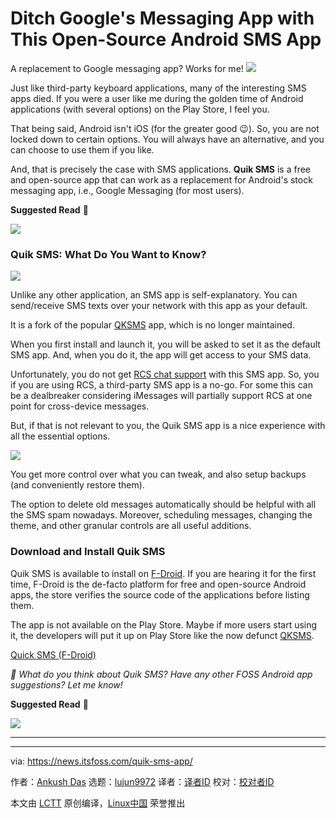 [#]: subject: "Ditch Google's Messaging App with This Open-Source Android SMS App"
[#]: via: "https://news.itsfoss.com/quik-sms-app/"
[#]: author: "Ankush Das https://news.itsfoss.com/author/ankush/"
[#]: collector: "lujun9972/lctt-scripts-1705972010"
[#]: translator: " "
[#]: reviewer: " "
[#]: publisher: " "
[#]: url: " "

Ditch Google's Messaging App with This Open-Source Android SMS App
======
A replacement to Google messaging app? Works for me!
[![][1]][2]

Just like third-party keyboard applications, many of the interesting SMS apps died. If you were a user like me during the golden time of Android applications (with several options) on the Play Store, I feel you.

That being said, Android isn't iOS (for the greater good 😉). So, you are not locked down to certain options. You will always have an alternative, and you can choose to use them if you like.

And, that is precisely the case with SMS applications. **Quik SMS** is a free and open-source app that can work as a replacement for Android's stock messaging app, i.e., Google Messaging (for most users).

**Suggested Read** 📖

![][3]

### Quik SMS: What Do You Want to Know?

![][4]

Unlike any other application, an SMS app is self-explanatory. You can send/receive SMS texts over your network with this app as your default.

It is a fork of the popular [QKSMS][5] app, which is no longer maintained.

When you first install and launch it, you will be asked to set it as the default SMS app. And, when you do it, the app will get access to your SMS data.

Unfortunately, you do not get [RCS chat support][6] with this SMS app. So, you if you are using RCS, a third-party SMS app is a no-go. For some this can be a dealbreaker considering iMessages will partially support RCS at one point for cross-device messages.

But, if that is not relevant to you, the Quik SMS app is a nice experience with all the essential options.

![][7]

You get more control over what you can tweak, and also setup backups (and conveniently restore them).

The option to delete old messages automatically should be helpful with all the SMS spam nowadays. Moreover, scheduling messages, changing the theme, and other granular controls are all useful additions.

### Download and Install Quik SMS

Quik SMS is available to install on [F-Droid][8]. If you are hearing it for the first time, F-Droid is the de-facto platform for free and open-source Android apps, the store verifies the source code of the applications before listing them.

The app is not available on the Play Store. Maybe if more users start using it, the developers will put it up on Play Store like the now defunct [QKSMS][9].

[Quick SMS (F-Droid)][10]

_💬 What do you think about Quik SMS? Have any other FOSS Android app suggestions? Let me know!_

**Suggested Read** 📖

![][3]

* * *

--------------------------------------------------------------------------------

via: https://news.itsfoss.com/quik-sms-app/

作者：[Ankush Das][a]
选题：[lujun9972][b]
译者：[译者ID](https://github.com/译者ID)
校对：[校对者ID](https://github.com/校对者ID)

本文由 [LCTT](https://github.com/LCTT/TranslateProject) 原创编译，[Linux中国](https://linux.cn/) 荣誉推出

[a]: https://news.itsfoss.com/author/ankush/
[b]: https://github.com/lujun9972
[1]: https://news.itsfoss.com/assets/images/pikapods.jpg
[2]: https://www.pikapods.com/?utm_campaign=banner-2024-05&utm_source=itsfoss
[3]: https://news.itsfoss.com/content/images/size/w256h256/2022/08/android-chrome-192x192.png
[4]: https://news.itsfoss.com/content/images/2024/05/quik-sms.jpg
[5]: https://play.google.com/store/apps/details?id=com.moez.QKSMS
[6]: https://jibe.google.com/
[7]: https://news.itsfoss.com/content/images/2024/05/quik-sms-settings.jpg
[8]: https://f-droid.org/en/
[9]: https://play.google.com/store/apps/details?id=com.moez.QKSMS&hl=en_IN&gl=US
[10]: https://f-droid.org/en/packages/dev.octoshrimpy.quik/
